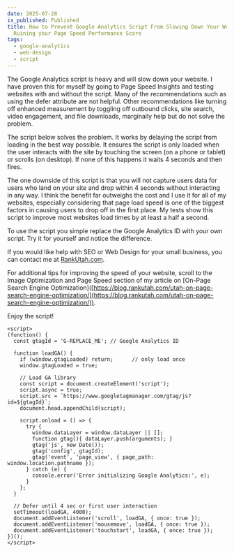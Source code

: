 ```yaml
---
date: 2025-07-28
is_published: Published
title: How to Prevent Google Analytics Script From Slowing Down Your Website and
  Ruining your Page Speed Performance Score
tags:
  - google-analytics
  - web-design
  - script
---
```

The Google Analytics script is heavy and will slow down your website. I have proven this for myself by going to Page Speed Insights and testing websites with and without the script. Many of the recommendations such as using the defer attribute are not helpful. Other recommendations like turning off enhanced measurement by toggling off outbound clicks, site search, video engagement, and file downloads, marginally help but do not solve the problem.

The script below solves the problem. It works by delaying the script from loading in the best way possible. It ensures the script is only loaded when the user interacts with the site by touching the screen (on a phone or tablet) or scrolls (on desktop). If none of this happens it waits 4 seconds and then fires.

The one downside of this script is that you will not capture users data for users who land on your site and drop within 4 seconds without interacting in any way. I think the benefit far outweighs the cost and I use it for all of my websites, especially considering that page load speed is one of the biggest factors in causing users to drop off in the first place. My tests show this script to improve most websites load times by at least a half a second.

To use the script you simple replace the Google Analytics ID with your own script. Try it for yourself and notice the difference.

If you would like help with SEO or Web Design for your small business, you can contact me at [RankUtah.com](http://RankUtah.com).

For additional tips for improving the speed of your website, scroll to the Image Optimization and Page Speed section of my article on \[On-Page Search Engine Optimization\]([https://blog.rankutah.com/utah-on-page-search-engine-optimization/](https://blog.rankutah.com/utah-on-page-search-engine-optimization/)).

Enjoy the script!

```
<script>
(function() {
  const gtagId = 'G-REPLACE_ME'; // Google Analytics ID

  function loadGA() {
    if (window.gtagLoaded) return;      // only load once
    window.gtagLoaded = true;

    // Load GA library
    const script = document.createElement('script');
    script.async = true;
    script.src = `https://www.googletagmanager.com/gtag/js?id=${gtagId}`;
    document.head.appendChild(script);

    script.onload = () => {
      try {
        window.dataLayer = window.dataLayer || [];
        function gtag(){ dataLayer.push(arguments); }
        gtag('js', new Date());
        gtag('config', gtagId);
        gtag('event', 'page_view', { page_path: window.location.pathname });
      } catch (e) {
        console.error('Error initializing Google Analytics:', e);
      }
    };
  }

  // Defer until 4 sec or first user interaction
  setTimeout(loadGA, 4000);
  document.addEventListener('scroll', loadGA, { once: true });
  document.addEventListener('mousemove', loadGA, { once: true });
  document.addEventListener('touchstart', loadGA, { once: true });
})();
</script> 
```